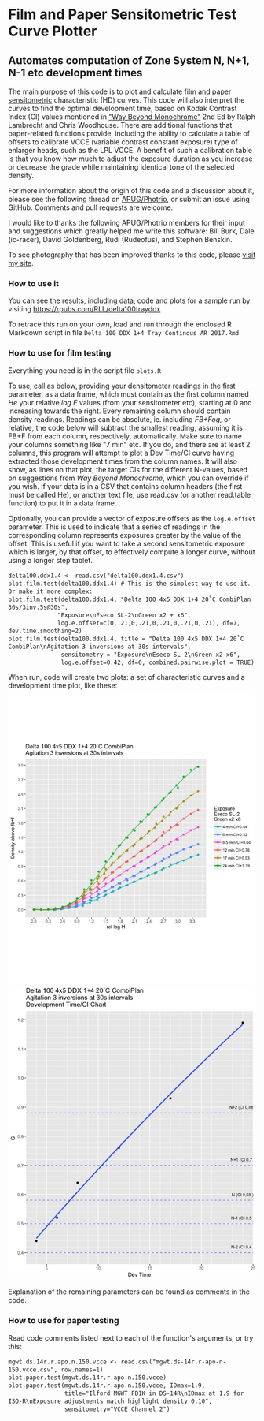# Film and Paper Sensitometric Test Curve Plotter
## Automates computation of Zone System N, N+1, N-1 etc development times 

The main purpose of this code is to plot and calculate film and paper
[sensitometric](https://en.wikipedia.org/wiki/Sensitometry) characteristic (HD)
curves. This code will also interpret the curves to find the optimal development
time, based on Kodak Contrast Index (CI) values mentioned in ["Way Beyond
Monochrome"](https://www.amazon.co.uk/Way-Beyond-Monochrome-Traditional-Photography/dp/1138297372)
2nd Ed by Ralph Lambrecht and Chris Woodhouse. There are additional functions
that paper-related functions provide, including the ability to calculate a table
of offsets to calibrate VCCE (variable contrast constant exposure) type of
enlarger heads, such as the LPL VCCE. A benefit of such a calibration table is
that you know how much to adjust the exposure duration as you increase or
decrease the grade while maintaining identical tone of the selected density.

For more information about the origin of this code and a discussion about it,
please see the following thread on
[APUG/Photrio](https://www.photrio.com/forum/threads/algorithm-numerical-approach-for-computing-ci-contrast-index.106414/),
or submit an issue using GitHub. Comments and pull requests are welcome.

I would like to thanks the following APUG/Photrio members for their input and
suggestions which greatly helped me write this software: Bill Burk, Dale (ic-racer), 
David Goldenberg, Rudi (Rudeofus), and Stephen Benskin.

To see photography that has been improved thanks to this code, please [visit my
site](http://rafal.net).

### How to use it
You can see the results, including data, code and plots for a sample run by
visiting <https://rpubs.com/RLL/delta100trayddx>

To retrace this run on your own, load and run through the enclosed R Markdown
script in file `Delta 100 DDX 1+4 Tray Continous AR 2017.Rmd`

### How to use for film testing
Everything you need is in the script file `plots.R`

To use, call as below, providing your densitometer readings in the first
parameter, as a data frame, which must contain as the first column named *He*
your relative *log E* values (from your sensitometer etc), starting at 0 and
increasing towards the right. Every remaining column should contain density
readings. Readings can be absolute, ie. including *FB+Fog,* or relative, the
code below will subtract the smallest reading, assuming it is FB+F from each
column, respectively, automatically. Make sure to name your columns something
like "7 min" etc. If you do, and there are at least 2 columns, this program will
attempt to plot a Dev Time/CI curve having extracted those development times
from the column names. It will also show, as lines on that plot, the target CIs
for the different N-values, based on suggestions from *Way Beyond Monochrome*,
which you can override if you wish. If your data is in a CSV that contains
column headers (the first must be called He), or another text file, use read.csv
(or another read.table function) to put it in a data frame.

Optionally, you can provide a vector of exposure offsets as the `log.e.offset`
parameter. This is used to indicate that a series of readings in the
corresponding column represents exposures greater by the value of the offset.
This is useful if you want to take a second sensitometric exposure which is
larger, by that offset, to effectively compute a longer curve, without using a
longer step tablet.

```
delta100.ddx1.4 <- read.csv("delta100.ddx1.4.csv")
plot.film.test(delta100.ddx1.4) # This is the simplest way to use it. Or make it more complex:
plot.film.test(delta100.ddx1.4, "Delta 100 4x5 DDX 1+4 20˚C CombiPlan 30s/3inv.5s@30s", 
              "Exposure\nEseco SL-2\nGreen x2 + x6", 
              log.e.offset=c(0,.21,0,.21,0,.21,0,.21,0,.21), df=7, dev.time.smoothing=2)
plot.film.test(delta100.ddx1.4, title = "Delta 100 4x5 DDX 1+4 20˚C CombiPlan\nAgitation 3 inversions at 30s intervals", 
               sensitometry = "Exposure\nEseco SL-2\nGreen x2 x6", 
               log.e.offset=0.42, df=6, combined.pairwise.plot = TRUE)
```

When run, code will create two plots: a set of characteristic curves and a
development time plot, like these:
![Sample Characteristic Curve](/SampleCurvePlot.jpeg)
![Sample Development Times Plot](/SampleDevTimePlot.jpeg)

Explanation of the remaining parameters can be found as comments in the code.

### How to use for paper testing
Read code comments listed next to each of the function's arguments, or try this:
```
mgwt.ds.14r.r.apo.n.150.vcce <- read.csv("mgwt.ds-14r.r-apo-n-150.vcce.csv", row.names=1)
plot.paper.test(mgwt.ds.14r.r.apo.n.150.vcce)
plot.paper.test(mgwt.ds.14r.r.apo.n.150.vcce, IDmax=1.9, 
                title="Ilford MGWT FB1K in DS-14R\nIDmax at 1.9 for ISO-R\nExposure adjustments match highlight density 0.10", 
                sensitometry="VCCE Channel 2")
```
